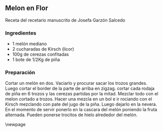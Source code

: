 ## Melon en Flor

Receta del recetario manuscrito de Josefa Garzón Salcedo

### Ingredientes

- 1 melón mediano
- 2 cucharadas de Kirsch (licor)
- 100g de cerezas confitadas
- 1 bote de 1/2Kg de piña

### Preparación

Cortar un melón en dos.
 Vaciarlo y procurar sacar los trozos grandes.
Luego cortar el border de la parte de arriba en zigzag.
cortar cada rodaja de piña en 6 trozos y las cerezas partidas por la mitad.
Mezclar todo con el melon cortado a trozos.
Hacer una mezcla en un bol e ir rociando con el Kirsch mezclando con pate del jugo de la piña.
Luego dejarlo en la nevera.
En el momento de servir ponerlo en la cascara del melón poniendo la fruta alternada.
Pueden ponerse trocitos de hielo alrededor del melón.

\newpage


